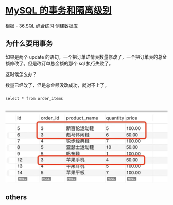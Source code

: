 # [MySQL 的事务和隔离级别](https://juejin.cn/book/7226988578700525605/section/7228943087936995386)
根据 - [36.SQL 综合练习](/docs/nest/36/36.md) 创建数据库

## 为什么要用事务
如果是两个 update 的语句，一个把订单详情表数量修改了，一个把订单表的总金额修改了。但是改订单总金额的那个 sql 执行失败了。

这时候怎么办？

数量已经改了，但是总金额没改成功，就对不上了。

### 
```
select * from order_items
```

## 
![](../../../docs/nest/37/image/img1.png)




## others
